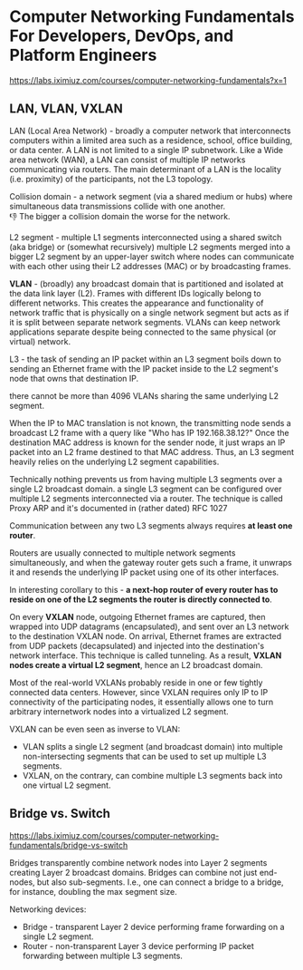# Computer Networking Fundamentals For Developers, DevOps, and Platform Engineers

https://labs.iximiuz.com/courses/computer-networking-fundamentals?x=1

## LAN, VLAN, VXLAN

LAN (Local Area Network) - broadly a computer network that interconnects computers within a limited area such as a residence, school, office building, or data center. A LAN is not limited to a single IP subnetwork. Like a Wide area network (WAN), a LAN can consist of multiple IP networks communicating via routers. The main determinant of a LAN is the locality (i.e. proximity) of the participants, not the L3 topology.

Collision domain - a network segment (via a shared medium or hubs) where simultaneous data transmissions collide with one another. <br>
👎  The bigger a collision domain the worse for the network.

L2 segment - multiple L1 segments interconnected using a shared switch (aka bridge) or (somewhat recursively) multiple L2 segments merged into a bigger L2 segment by an upper-layer switch where nodes can communicate with each other using their L2 addresses (MAC) or by broadcasting frames.

**VLAN** - (broadly) any broadcast domain that is partitioned and isolated at the data link layer (L2).
Frames with different IDs logically belong to different networks. This creates the appearance and functionality of network traffic that is physically on a single network segment but acts as if it is split between separate network segments. VLANs can keep network applications separate despite being connected to the same physical (or virtual) network.

L3 - the task of sending an IP packet within an L3 segment boils down to sending an Ethernet frame with the IP packet inside to the L2 segment's node that owns that destination IP.

there cannot be more than 4096 VLANs sharing the same underlying L2 segment.

When the IP to MAC translation is not known, the transmitting node sends a broadcast L2 frame with a query like "Who has IP 192.168.38.12?"
Once the destination MAC address is known for the sender node, it just wraps an IP packet into an L2 frame destined to that MAC address. 
Thus, an L3 segment heavily relies on the underlying L2 segment capabilities.

Technically nothing prevents us from having multiple L3 segments over a single L2 broadcast domain.
a single L3 segment can be configured over multiple L2 segments interconnected via a router. The technique is called Proxy ARP and it's documented in (rather dated) RFC 1027

Communication between any two L3 segments always requires **at least one router**.

Routers are usually connected to multiple network segments simultaneously, and when the gateway router gets such a frame, 
it unwraps it and resends the underlying IP packet using one of its other interfaces.

In interesting corollary to this - **a next-hop router of every router has to reside on one of the L2 segments the router is directly connected to**.

On every **VXLAN** node, outgoing Ethernet frames are captured, then wrapped into UDP datagrams (encapsulated), and sent over an L3 network to the destination VXLAN node. 
On arrival, Ethernet frames are extracted from UDP packets (decapsulated) and injected into the destination's network interface. 
This technique is called tunneling. As a result, **VXLAN nodes create a virtual L2 segment**, hence an L2 broadcast domain.

Most of the real-world VXLANs probably reside in one or few tightly connected data centers. However, since VXLAN requires only IP to IP connectivity of the participating nodes, 
it essentially allows one to turn arbitrary internetwork nodes into a virtualized L2 segment.

VXLAN can be even seen as inverse to VLAN:
- VLAN splits a single L2 segment (and broadcast domain) into multiple non-intersecting segments that can be used to set up multiple L3 segments. 
- VXLAN, on the contrary, can combine multiple L3 segments back into one virtual L2 segment. 

## Bridge vs. Switch
https://labs.iximiuz.com/courses/computer-networking-fundamentals/bridge-vs-switch

Bridges transparently combine network nodes into Layer 2 segments creating Layer 2 broadcast domains.
Bridges can combine not just end-nodes, but also sub-segments. I.e., one can connect a bridge to a bridge, for instance, doubling the max segment size.

Networking devices:
- Bridge - transparent Layer 2 device performing frame forwarding on a single L2 segment.
- Router - non-transparent Layer 3 device performing IP packet forwarding between multiple L3 segments.
